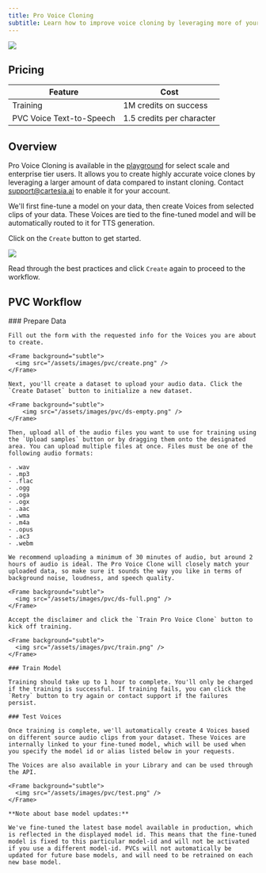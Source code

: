 ```yaml
---
title: Pro Voice Cloning
subtitle: Learn how to improve voice cloning by leveraging more of your data.
---
```


<Frame background="subtle">
    <img src="/assets/images/pvc/title.png" />
</Frame>

## Pricing

| Feature               | Cost                      |
| --------------------- | ------------------------- |
| Training              | 1M credits on success     |
| PVC Voice Text-to-Speech | 1.5 credits per character |

## Overview

Pro Voice Cloning is available in the [playground](https://play.cartesia.ai) for select scale and enterprise tier users. It allows you to create highly accurate voice clones by leveraging a larger amount of data compared to instant cloning. Contact support@cartesia.ai to enable it for your account.

We'll first fine-tune a model on your data, then create Voices from selected clips of your data. These Voices are tied to the fine-tuned model and will be automatically routed to it for TTS generation.

Click on the `Create` button to get started.

<Frame background="subtle">
    <img src="/assets/images/pvc/list.png" />
</Frame>

Read through the best practices and click `Create` again to proceed to the workflow.

## PVC Workflow

<Steps>
    ### Prepare Data

    Fill out the form with the requested info for the Voices you are about to create.

    <Frame background="subtle">
      <img src="/assets/images/pvc/create.png" />
    </Frame>

    Next, you'll create a dataset to upload your audio data. Click the `Create Dataset` button to initialize a new dataset.

    <Frame background="subtle">
        <img src="/assets/images/pvc/ds-empty.png" />
    </Frame>

    Then, upload all of the audio files you want to use for training using the `Upload samples` button or by dragging them onto the designated area. You can upload multiple files at once. Files must be one of the following audio formats:

    - .wav
    - .mp3
    - .flac
    - .ogg
    - .oga
    - .ogx
    - .aac
    - .wma
    - .m4a
    - .opus
    - .ac3
    - .webm

    We recommend uploading a minimum of 30 minutes of audio, but around 2 hours of audio is ideal. The Pro Voice Clone will closely match your uploaded data, so make sure it sounds the way you like in terms of background noise, loudness, and speech quality.

    <Frame background="subtle">
      <img src="/assets/images/pvc/ds-full.png" />
    </Frame>

    Accept the disclaimer and click the `Train Pro Voice Clone` button to kick off training.

    <Frame background="subtle">
      <img src="/assets/images/pvc/train.png" />
    </Frame>

    ### Train Model

    Training should take up to 1 hour to complete. You'll only be charged if the training is successful. If training fails, you can click the `Retry` button to try again or contact support if the failures persist.

    ### Test Voices

    Once training is complete, we'll automatically create 4 Voices based on different source audio clips from your dataset. These Voices are internally linked to your fine-tuned model, which will be used when you specify the model id or alias listed below in your requests.

    The Voices are also available in your Library and can be used through the API.

    <Frame background="subtle">
      <img src="/assets/images/pvc/test.png" />
    </Frame>

    **Note about base model updates:**

    We've fine-tuned the latest base model available in production, which is reflected in the displayed model id. This means that the fine-tuned model is fixed to this particular model-id and will not be activated if you use a different model-id. PVCs will not automatically be updated for future base models, and will need to be retrained on each new base model.

</Steps>
